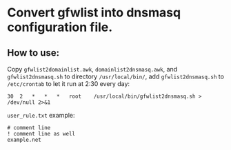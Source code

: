 # Convert gfwlist into dnsmasq configuration file.

## How to use:

Copy `gfwlist2domainlist.awk`, `domainlist2dnsmasq.awk`,
and `gfwlist2dnsmasq.sh` to directory `/usr/local/bin/`,
add `gfwlist2dnsmasq.sh` to `/etc/crontab` to let it run at 2:30 every day:
```
30	2	*	*	*	root	/usr/local/bin/gfwlist2dnsmasq.sh > /dev/null 2>&1
```

`user_rule.txt` example:
```
# comment line
! comment line as well
example.net
```
